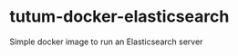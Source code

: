 tutum-docker-elasticsearch
==========================

Simple docker image to run an Elasticsearch server
